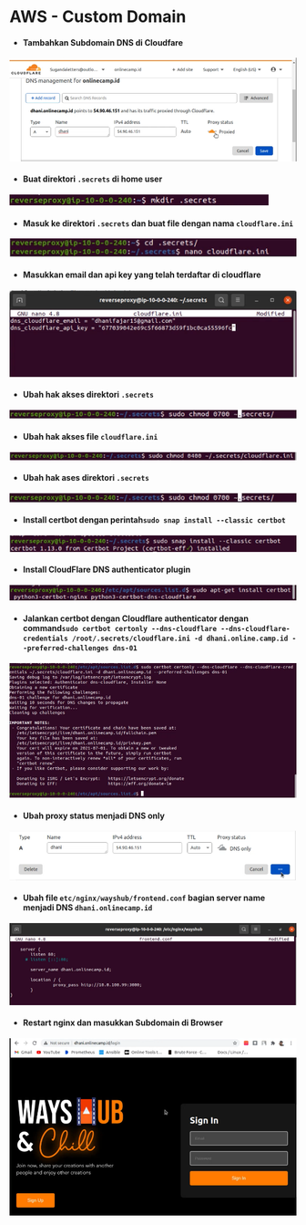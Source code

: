 # AWS - Custom Domain

* #### Tambahkan Subdomain DNS di Cloudfare
![03](assets/Selection_446.png)

* #### Buat direktori `.secrets` di home user
![02](assets/Selection_447.png)

* #### Masuk ke direktori `.secrets` dan buat file dengan nama `cloudflare.ini`
![02](assets/Selection_448.png)

* #### Masukkan email dan api key yang telah terdaftar di cloudflare
![02](assets/Selection_449.png)

* ####  Ubah hak akses direktori `.secrets`
![02](assets/Selection_450.png)

* ####  Ubah hak akses file `cloudflare.ini`
![02](assets/Selection_452.png)

* ####  Ubah hak ases direktori `.secrets`
![02](assets/Selection_450.png)

* ####  Install certbot dengan perintah`sudo snap install --classic certbot`
![02](assets/Selection_453.png)

* ####  Install CloudFlare DNS authenticator plugin
![02](assets/Selection_454.png)

* ####  Jalankan certbot dengan Cloudflare authenticator dengan command`sudo certbot certonly --dns-cloudflare --dns-cloudflare-credentials /root/.secrets/cloudflare.ini -d dhani.online.camp.id --preferred-challenges dns-01`
![02](assets/Selection_455.png)

* ####  Ubah proxy status menjadi DNS only
![02](assets/Selection_456.png)

* #### Ubah file `etc/nginx/wayshub/frontend.conf` bagian server name menjadi DNS `dhani.onlinecamp.id`
![01](assets/Selection_457.png)

* #### Restart nginx dan masukkan Subdomain di Browser
![02](assets/Selection_459.png)